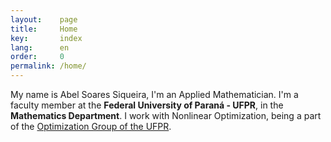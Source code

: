 ```yaml
---
layout:    page
title:     Home
key:       index
lang:      en
order:     0
permalink: /home/
---
```


My name is Abel Soares Siqueira, I'm an Applied Mathematician.
I'm a faculty member at the **Federal University of Paraná - UFPR**,
in the **Mathematics Department**.
I work with Nonlinear Optimization, being a part of the
[Optimization Group of the UFPR](https://opt.ufpr.br).
